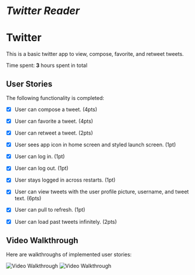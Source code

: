 # *Twitter Reader*


# Twitter 
This is a basic twitter app to view, compose, favorite, and retweet tweets.

Time spent: **3** hours spent in total

## User Stories

The following functionality is completed:

- [x] User can compose a tweet. (4pts)
- [x] User can favorite a tweet. (4pts)
- [x] User can retweet a tweet. (2pts)
- [x] User sees app icon in home screen and styled launch screen. (1pt)
- [x] User can log in. (1pt)
- [x] User can log out. (1pt)
- [x] User stays logged in across restarts. (1pt)
- [x] User can view tweets with the user profile picture, username, and tweet text. (6pts)
- [x] User can pull to refresh. (1pt)
- [x] User can load past tweets infinitely. (2pts)


## Video Walkthrough

Here are walkthroughs of implemented user stories:

<img src='http://g.recordit.co/chNRiS2Qjh.gif' title='Video Walkthrough' width='' alt='Video Walkthrough' />
<img src='http://g.recordit.co/l74GUFT3M4.gif' width='' alt='Video Walkthrough' />

